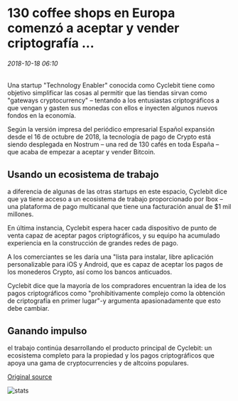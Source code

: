 # 130 coffee shops en Europa comenzó a aceptar y vender criptografía ...

###### 2018-10-18 06:10

Una startup "Technology Enabler" conocida como Cyclebit tiene como objetivo simplificar las cosas al permitir que las tiendas sirvan como "gateways cryptocurrency" – tentando a los entusiastas criptográficos a que vengan y gasten sus monedas con ellos e inyecten algunos nuevos fondos en la economía.

Según la versión impresa del periódico empresarial Español expansión desde el 16 de octubre de 2018, la tecnología de pago de Crypto está siendo desplegada en Nostrum – una red de 130 cafés en toda España – que acaba de empezar a aceptar y vender Bitcoin.

## Usando un ecosistema de trabajo

a diferencia de algunas de las otras startups en este espacio, Cyclebit dice que ya tiene acceso a un ecosistema de trabajo proporcionado por Ibox – una plataforma de pago multicanal que tiene una facturación anual de $1 mil millones.

En última instancia, Cyclebit espera hacer cada dispositivo de punto de venta capaz de aceptar pagos criptográficos, y su equipo ha acumulado experiencia en la construcción de grandes redes de pago.

A los comerciantes se les daría una "lista para instalar, libre aplicación personalizable para iOS y Android, que es capaz de aceptar los pagos de los monederos Crypto, así como los bancos anticuados.

Cyclebit dice que la mayoría de los compradores encuentran la idea de los pagos criptográficos como "prohibitivamente complejo como la obtención de criptografía en primer lugar"-y argumenta apasionadamente que esto debe cambiar.

## Ganando impulso

el trabajo continúa desarrollando el producto principal de Cyclebit: un ecosistema completo para la propiedad y los pagos criptográficos que apoya una gama de cryptocurrencies y de altcoins populares.

[Original source](https://cointelegraph.com/news/130-coffee-shops-in-europe-started-to-accept-and-sell-crypto)

![stats](https://c.statcounter.com/11760860/0/a89fa40b/1/ "stats")